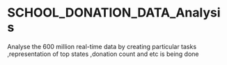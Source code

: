 # SCHOOL_DONATION_DATA_Analysis
Analyse the  600 million real-time data by creating particular tasks ,representation of top states ,donation count and etc  is being done

